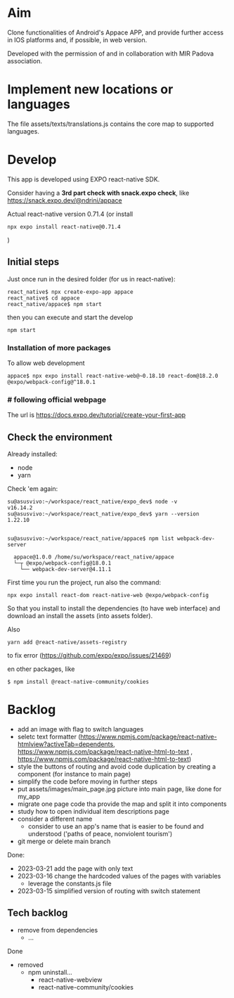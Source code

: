 
# Aim 
Clone functionalities of Android's Appace APP, and provide further access in IOS platforms and, if possible, in web version. 

Developed with the permission of and in collaboration with MIR Padova association. 

# Implement new locations or languages
The file assets/texts/translations.js contains the core map to supported languages. 




# Develop

This app is developed using EXPO react-native SDK. 

Consider having a **3rd part check with snack.expo check**, like https://snack.expo.dev/@ndrini/appace


Actual react-native version 0.71.4
  (or install
  
    npx expo install react-native@0.71.4
)


## Initial steps
Just once run in the desired folder (for us in react-native): 

    react_native$ npx create-expo-app appace
    react_native$ cd appace
    react_native/appace$ npm start

then you can execute and start the develop 

    npm start


### Installation of more packages

To allow web development

    appace$ npx expo install react-native-web@~0.18.10 react-dom@18.2.0
    @expo/webpack-config@^18.0.1

### # following official webpage

The url is https://docs.expo.dev/tutorial/create-your-first-app


## Check the environment

Already installed: 
  - node
  - yarn

Check 'em again: 

    su@asusvivo:~/workspace/react_native/expo_dev$ node -v
    v16.14.2
    su@asusvivo:~/workspace/react_native/expo_dev$ yarn --version
    1.22.10


    su@asusvivo:~/workspace/react_native/appace$ npm list webpack-dev-server

      appace@1.0.0 /home/su/workspace/react_native/appace
      └─┬ @expo/webpack-config@18.0.1
        └── webpack-dev-server@4.11.1


  
First time you run the project, run also the command: 

    npx expo install react-dom react-native-web @expo/webpack-config

So that you install to install the dependencies (to have web interface)
and download an install the assets (into assets folder).

Also 

    yarn add @react-native/assets-registry 

to fix error (https://github.com/expo/expo/issues/21469)

en other packages, like

    $ npm install @react-native-community/cookies


# Backlog

- add an image with flag to switch languages
- seletc text formatter (https://www.npmjs.com/package/react-native-htmlview?activeTab=dependents, https://www.npmjs.com/package/react-native-html-to-text , https://www.npmjs.com/package/react-native-html-to-text)
- style the buttons of routing and avoid code duplication by creating a component (for instance to main page)
- simplify the code before moving in further steps
- put assets/images/main_page.jpg picture into main page, like done for my_app
- migrate one page code tha provide the map and split it into components
- study how to open individual item descriptions page
- consider a different name
  - consider to use an app's name that is easier to be found and understood ('paths of peace, nonviolent tourism')
- git merge or delete main branch

Done: 
- 2023-03-21 add the page with only text 
- 2023-03-16 change the hardcoded values of the pages with variables
  - leverage the constants.js file 
- 2023-03-15 simplified version of routing with switch statement
  

## Tech backlog


- remove from dependencies 
  - ...


Done 
- removed 
  - npm uninstall...
    - react-native-webview
    - react-native-community/cookies
